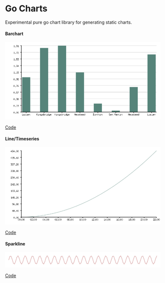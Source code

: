 # Go Charts

Experimental pure go chart library for generating static charts.

#### Barchart

![](examples/barchart/example.png)

[Code](examples/barchart/main.go)

#### Line/Timeseries
 
![](examples/timeseries/example.png)

[Code](examples/timeseries/main.go)

#### Sparkline

![](examples/sparkline/example.png)

[Code](examples/sparkline/main.go)